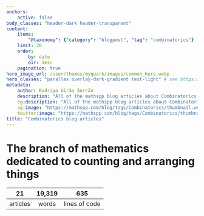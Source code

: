 ```yaml
---
anchors:
    active: false
body_classes: "header-dark header-transparent"
content:
    items:
        "@taxonomy": {"category": "blogpost", "tag": "combinatorics"}
    limit: 20
    order:
        by: date
        dir: desc
    pagination: true
hero_image_url: /user/themes/myquark/images/common_hero.webp
hero_classes: "parallax overlay-dark-gradient text-light" # see https://demo.getgrav.org/blog-skeleton/blog/hero-classes
metadata:
    author: Rodrigo Girão Serrão
    description: "All of the mathspp blog articles about Combinatorics."
    og:description: "All of the mathspp blog articles about Combinatorics."
    og:image: "https://mathspp.com/blog/tags/Combinatorics/thumbnail.webp"
    twitter:image: "https://mathspp.com/blog/tags/Combinatorics/thumbnail.webp"
title: "Combinatorics blog articles"
---
```



# The branch of mathematics dedicated to counting and arranging things


<table class="stats-table">
    <thead>
        <tr>
            <th style="text-align: center;">21</th>
            <th style="text-align: center;">19,319</th>
            <th style="text-align: center;">635</th>
        </tr>
    </thead>
    <tbody>
        <tr>
            <td style="text-align: center;">articles</td>
            <td style="text-align: center;">words</td>
            <td style="text-align: center;">lines of code</td>
        </tr>
    </tbody>
</table>
